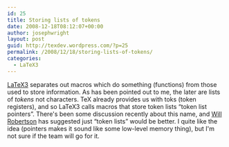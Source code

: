 ```yaml
---
id: 25
title: Storing lists of tokens
date: 2008-12-18T08:12:07+00:00
author: josephwright
layout: post
guid: http://texdev.wordpress.com/?p=25
permalink: /2008/12/18/storing-lists-of-tokens/
categories:
  - LaTeX3
---
```

[LaTeX3](http://www.latex-project.org/latex3.html) separates out macros which do something (functions) from those used to store information. As has been pointed out to me, the later are lists of _tokens_ not characters. TeX already provides us with toks (token registers), and so LaTeX3 calls macros that store token lists “token list pointers”. There's been some discussion recently about this name, and [Will Robertson](http://www.mecheng.adelaide.edu.au/~will/) has suggested just “token lists” would be better. I quite like the idea (pointers makes it sound like some low-level memory thing), but I'm not sure if the team will go for it.
